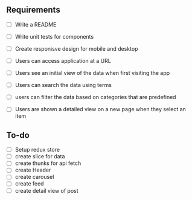 ## Requirements

- [ ] Write a README
- [ ] Write unit tests for components
- [ ] Create responisve design for mobile and desktop
- [ ] Users can access application at a URL
- [ ] Users see an initial view of the data when first visiting the app
- [ ] Users can search the data using terms
- [ ] users can filter the data based on categories that are predefined
- [ ] Users are shown a detailed view on a new page when they select an item


## To-do

- [ ] Setup redux store
- [ ] create slice for data
- [ ] create thunks for api fetch
- [ ] create Header
- [ ] create carousel
- [ ] create feed
- [ ] create detail view of post
